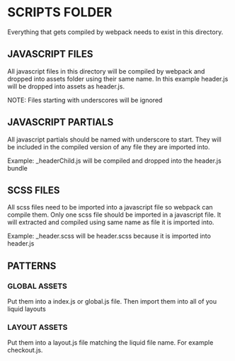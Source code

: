 # SCRIPTS FOLDER

Everything that gets compiled by webpack needs to exist in this directory.

## JAVASCRIPT FILES

All javascript files in this directory will be compiled by webpack and dropped into assets folder using their same name.  In this example header.js will be dropped into assets as header.js.  

NOTE: Files starting with underscores will be ignored

## JAVASCRIPT PARTIALS

All javascript partials should be named with underscore to start.  They will be included in the compiled version of any file they are imported into.

Example: _headerChild.js will be compiled and dropped into the header.js bundle

## SCSS FILES

All scss files need to be imported into a javascript file so webpack can compile them.  Only one scss file should be imported in a javascript file.  It will extracted and compiled using same name as file it is imported into.  

Example: _header.scss will be header.scss because it is imported into header.js

##  PATTERNS

### GLOBAL ASSETS

Put them into a index.js or global.js file.  Then import them into all of you liquid layouts

### LAYOUT ASSETS

Put them into a layout.js file matching the liquid file name. For example checkout.js.







